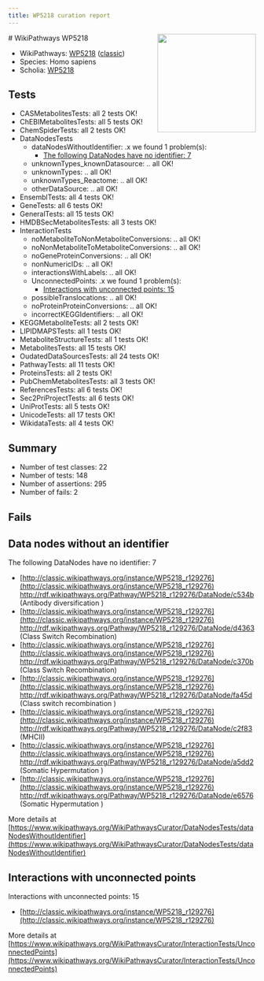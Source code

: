 ```yaml
---
title: WP5218 curation report
---
```


<img style="float: right; width: 200px" src="https://upload.wikimedia.org/wikipedia/commons/thumb/8/83/Wplogo_with_text_500.png/640px-Wplogo_with_text_500.png" />
# WikiPathways WP5218

* WikiPathways: [WP5218](https://wikipathways.org/pathways/WP5218) ([classic](https://classic.wikipathways.org/instance/WP5218))
* Species: Homo sapiens
* Scholia: [WP5218](https://scholia.toolforge.org/wikipathways/WP5218)
## Tests
* CASMetabolitesTests: all 2 tests OK!
* ChEBIMetabolitesTests: all 5 tests OK!
* ChemSpiderTests: all 2 tests OK!
* DataNodesTests
    * dataNodesWithoutIdentifier: .x we found 1 problem(s):
        * [The following DataNodes have no identifier: 7](#d2d32fa6)
    * unknownTypes_knownDatasource: .. all OK!
    * unknownTypes: .. all OK!
    * unknownTypes_Reactome: .. all OK!
    * otherDataSource: .. all OK!
* EnsemblTests: all 4 tests OK!
* GeneTests: all 6 tests OK!
* GeneralTests: all 15 tests OK!
* HMDBSecMetabolitesTests: all 3 tests OK!
* InteractionTests
    * noMetaboliteToNonMetaboliteConversions: .. all OK!
    * noNonMetaboliteToMetaboliteConversions: .. all OK!
    * noGeneProteinConversions: .. all OK!
    * nonNumericIDs: .. all OK!
    * interactionsWithLabels: .. all OK!
    * UnconnectedPoints: .x we found 1 problem(s):
        * [Interactions with unconnected points: 15](#7f1d407c)
    * possibleTranslocations: .. all OK!
    * noProteinProteinConversions: .. all OK!
    * incorrectKEGGIdentifiers: .. all OK!
* KEGGMetaboliteTests: all 2 tests OK!
* LIPIDMAPSTests: all 1 tests OK!
* MetaboliteStructureTests: all 1 tests OK!
* MetabolitesTests: all 15 tests OK!
* OudatedDataSourcesTests: all 24 tests OK!
* PathwayTests: all 11 tests OK!
* ProteinsTests: all 2 tests OK!
* PubChemMetabolitesTests: all 3 tests OK!
* ReferencesTests: all 6 tests OK!
* Sec2PriProjectTests: all 6 tests OK!
* UniProtTests: all 5 tests OK!
* UnicodeTests: all 17 tests OK!
* WikidataTests: all 4 tests OK!


## Summary

* Number of test classes: 22
* Number of tests: 148
* Number of assertions: 295
* Number of fails: 2

## Fails

<a name="d2d32fa6" />

## Data nodes without an identifier

The following DataNodes have no identifier: 7

* [http://classic.wikipathways.org/instance/WP5218_r129276](http://classic.wikipathways.org/instance/WP5218_r129276) http://rdf.wikipathways.org/Pathway/WP5218_r129276/DataNode/c534b (Antibody diversification )
* [http://classic.wikipathways.org/instance/WP5218_r129276](http://classic.wikipathways.org/instance/WP5218_r129276) http://rdf.wikipathways.org/Pathway/WP5218_r129276/DataNode/d4363 (Class Switch 
Recombination)
* [http://classic.wikipathways.org/instance/WP5218_r129276](http://classic.wikipathways.org/instance/WP5218_r129276) http://rdf.wikipathways.org/Pathway/WP5218_r129276/DataNode/c370b (Class Switch Recombination)
* [http://classic.wikipathways.org/instance/WP5218_r129276](http://classic.wikipathways.org/instance/WP5218_r129276) http://rdf.wikipathways.org/Pathway/WP5218_r129276/DataNode/fa45d (Class switch recombination
)
* [http://classic.wikipathways.org/instance/WP5218_r129276](http://classic.wikipathways.org/instance/WP5218_r129276) http://rdf.wikipathways.org/Pathway/WP5218_r129276/DataNode/c2f83 (MHCII)
* [http://classic.wikipathways.org/instance/WP5218_r129276](http://classic.wikipathways.org/instance/WP5218_r129276) http://rdf.wikipathways.org/Pathway/WP5218_r129276/DataNode/a5dd2 (Somatic Hypermutation )
* [http://classic.wikipathways.org/instance/WP5218_r129276](http://classic.wikipathways.org/instance/WP5218_r129276) http://rdf.wikipathways.org/Pathway/WP5218_r129276/DataNode/e6576 (Somatic Hypermutation )


More details at [https://www.wikipathways.org/WikiPathwaysCurator/DataNodesTests/dataNodesWithoutIdentifier](https://www.wikipathways.org/WikiPathwaysCurator/DataNodesTests/dataNodesWithoutIdentifier)

<a name="7f1d407c" />

## Interactions with unconnected points

Interactions with unconnected points: 15

* [http://classic.wikipathways.org/instance/WP5218_r129276](http://classic.wikipathways.org/instance/WP5218_r129276)


More details at [https://www.wikipathways.org/WikiPathwaysCurator/InteractionTests/UnconnectedPoints](https://www.wikipathways.org/WikiPathwaysCurator/InteractionTests/UnconnectedPoints)

